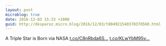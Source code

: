 ```yaml
---
layout: post
microblog: true
date: 2016-12-03 15:33 +1000
guid: http://desparoz.micro.blog/2016/12/03/t804921540370370560.html
---
```

A Triple Star is Born via NASA [t.co/C8nRbda6S...](https://t.co/C8nRbda6Sb) [t.co/KLwYbM95v...](https://t.co/KLwYbM95v9)
